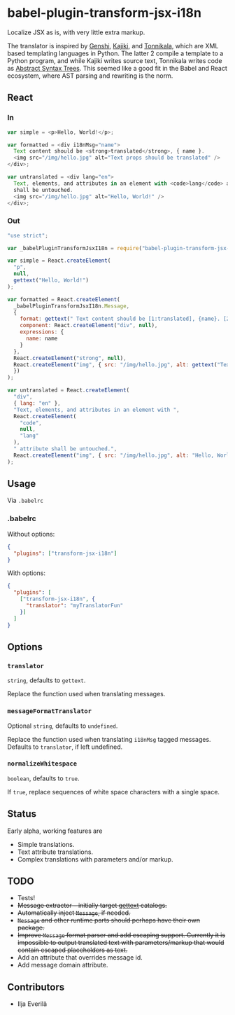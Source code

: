 # babel-plugin-transform-jsx-i18n

Localize JSX as is, with very little extra markup.

The translator is inspired by [Genshi][1], [Kajiki][2], and [Tonnikala][3],
which are XML based templating languages in Python. The latter 2 compile a
template to a Python program, and while Kajiki writes source text, Tonnikala
writes code as [Abstract Syntax Trees][4]. This seemed like a good fit in the
Babel and React ecosystem, where AST parsing and rewriting is the norm.

## React

### In

```javascript
var simple = <p>Hello, World!</p>;

var formatted = <div i18nMsg="name">
  Text content should be <strong>translated</strong>, { name }.
  <img src="/img/hello.jpg" alt="Text props should be translated" />
</div>;

var untranslated = <div lang="en">
  Text, elements, and attributes in an element with <code>lang</code> attribute
  shall be untouched.
  <img src="/img/hello.jpg" alt="Hello, World!" />
</div>;
```

### Out

```javascript
"use strict";

var _babelPluginTransformJsxI18n = require("babel-plugin-transform-jsx-i18n");

var simple = React.createElement(
  "p",
  null,
  gettext("Hello, World!")
);

var formatted = React.createElement(
  _babelPluginTransformJsxI18n.Message,
  {
    format: gettext(" Text content should be [1:translated], {name}. [2:] "),
    component: React.createElement("div", null),
    expressions: {
      name: name
    }
  },
  React.createElement("strong", null),
  React.createElement("img", { src: "/img/hello.jpg", alt: gettext("Text props should be translated")
  })
);

var untranslated = React.createElement(
  "div",
  { lang: "en" },
  "Text, elements, and attributes in an element with ",
  React.createElement(
    "code",
    null,
    "lang"
  ),
  " attribute shall be untouched.",
  React.createElement("img", { src: "/img/hello.jpg", alt: "Hello, World!" })
);
```

## Usage

Via `.babelrc`

### .babelrc

Without options:

```json
{
  "plugins": ["transform-jsx-i18n"]
}
```

With options:

```json
{
  "plugins": [
    ["transform-jsx-i18n", {
      "translator": "myTranslatorFun"
    }]
  ]
}
```

## Options

### `translator`

`string`, defaults to `gettext`.

Replace the function used when translating messages.

### `messageFormatTranslator`

Optional `string`, defaults to `undefined`.

Replace the function used when translating `i18nMsg` tagged messages. Defaults
to `translator`, if left undefined.

### `normalizeWhitespace`

`boolean`, defaults to `true`.

If `true`, replace sequences of white space characters with a single space.

## Status

Early alpha, working features are

- Simple translations.
- Text attribute translations.
- Complex translations with parameters and/or markup.

## TODO

- Tests!
- ~~Message extractor – initially target [gettext][5] catalogs.~~
- ~~Automatically inject `Message`, if needed.~~
- ~~`Message` and other runtime parts should perhaps have their own package.~~
- ~~Improve `Message` format parser and add escaping support. Currently it is
  impossible to output translated text with parameters/markup that would
  contain escaped placeholders as text.~~
- Add an attribute that overrides message id.
- Add message domain attribute.

## Contributors

- Ilja Everilä

  [1]: https://pythonhosted.org/Genshi/
  [2]: https://pythonhosted.org/Kajiki/
  [3]: https://github.com/tetframework/Tonnikala/
  [4]: https://en.wikipedia.org/wiki/Abstract_syntax_tree
  [5]: https://en.wikipedia.org/wiki/Gettext
